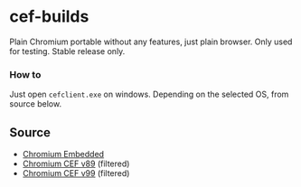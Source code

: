 # cef-builds
Plain Chromium portable without any features, just plain browser. Only used for testing. Stable release only.

### How to
Just open `cefclient.exe` on windows. Depending on the selected OS, from source below.

## Source
- [Chromium Embedded](https://cef-builds.spotifycdn.com/index.html)
- [Chromium CEF v89](https://cef-builds.spotifycdn.com/index.html#windows64:89) (filtered)
- [Chromium CEF v99](https://cef-builds.spotifycdn.com/index.html#windows64:99) (filtered)
